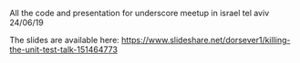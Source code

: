 All the code and presentation for underscore meetup in israel tel aviv 24/06/19

The slides are available here:
https://www.slideshare.net/dorsever1/killing-the-unit-test-talk-151464773
